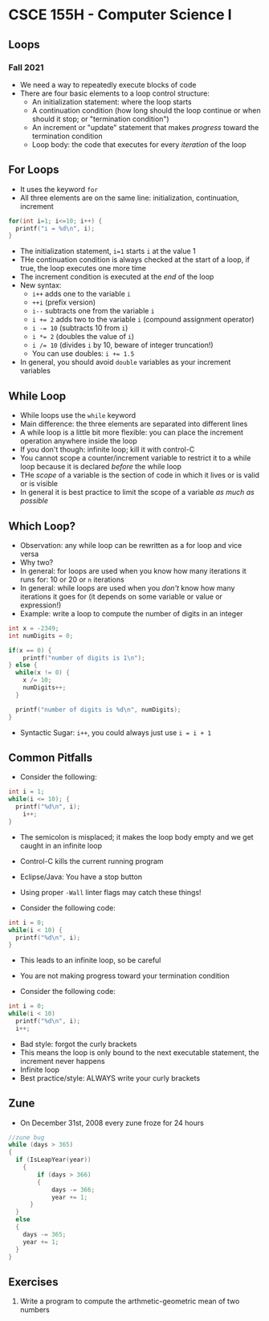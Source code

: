 
# CSCE 155H - Computer Science I
## Loops
### Fall 2021

* We need a way to repeatedly execute blocks of code
* There are four basic elements to a loop control structure:
  * An initialization statement: where the loop starts
  * A continuation condition (how long should the loop continue or when should it stop; or "termination condition")
  * An increment or "update" statement that makes *progress* toward the termination condition
  * Loop body: the code that executes for every *iteration* of the loop

## For Loops

* It uses the keyword `for`
* All three elements are on the same line: initialization, continuation, increment

```c
for(int i=1; i<=10; i++) {
  printf("i = %d\n", i);
}
```

* The initialization statement, `i=1` starts `i` at the value 1
* THe continuation condition is always checked at the start of a loop, if true, the loop executes one more time
* The increment condition is executed at the *end* of the loop
* New syntax:
  * `i++` adds one to the variable `i`
  * `++i` (prefix version)
  * `i--` subtracts one from the variable `i`
  * `i += 2` adds two to the variable `i` (compound assignment operator)
  * `i -= 10` (subtracts 10 from `i`)
  * `i *= 2` (doubles the value of `i`)
  * `i /= 10` (divides `i` by 10, beware of integer truncation!)
  * You can use doubles: `i += 1.5`
* In general, you should avoid `double` variables as your increment variables

## While Loop

* While loops use the `while` keyword
* Main difference: the three elements are separated into different lines
* A while loop is a little bit more flexible: you can place the increment operation anywhere inside the loop
* If you don't though: infinite loop; kill it with control-C
* You cannot scope a counter/increment variable to restrict it to a while loop because it is declared *before* the while loop
* THe *scope* of a variable is the section of code in which it lives or is valid or is visible
* In general it is best practice to limit the scope of a variable *as much as possible*

## Which Loop?

* Observation: any while loop can be rewritten as a for loop and vice versa
* Why two?
* In general: for loops are used when you know how many iterations it runs for: 10 or 20 or `n` iterations
* In general: while loops are used when you *don't* know how many iterations it goes for (it depends on some variable or value or expression!)
* Example: write a loop to compute the number of digits in an integer

```c
int x = -2349;
int numDigits = 0;

if(x == 0) {
    printf("number of digits is 1\n");
} else {
  while(x != 0) {
    x /= 10;
    numDigits++;
  }

  printf("number of digits is %d\n", numDigits);
}
```

* Syntactic Sugar: `i++`, you could always just use `i = i + 1`

## Common Pitfalls

* Consider the following:

```c
int i = 1;
while(i <= 10); {
  printf("%d\n", i);
	i++;
}
```


* The semicolon is misplaced; it makes the loop body empty and we get caught in an infinite loop
* Control-C kills the current running program
* Eclipse/Java: You have a stop button
* Using proper `-Wall` linter flags may catch these things!



* Consider the following code:

```c
int i = 0;
while(i < 10) {
  printf("%d\n", i);
}
```

* This leads to an infinite loop, so be careful
* You are not making progress toward your termination condition


* Consider the following code:

```c
int i = 0;
while(i < 10)
  printf("%d\n", i);
  i++;
```

* Bad style: forgot the curly brackets
* This means the loop is only bound to the next executable statement, the increment never happens
* Infinite loop
* Best practice/style: ALWAYS write your curly brackets

## Zune

* On December 31st, 2008 every zune froze for 24 hours

```c
//zune bug
while (days > 365)
{
  if (IsLeapYear(year))
	{
		if (days > 366)
		{
			days -= 366;
			year += 1;
	  }
  }
  else
  {
    days -= 365;
    year += 1;
  }
}
```

## Exercises

1. Write a program to compute the arthmetic-geometric mean of two numbers


```text





```
